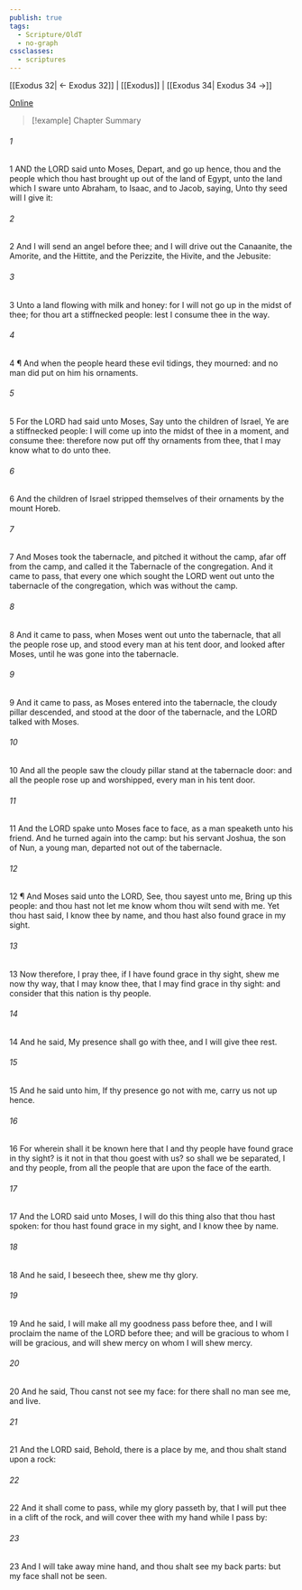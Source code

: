 ```yaml
---
publish: true
tags:
  - Scripture/OldT
  - no-graph
cssclasses:
  - scriptures
---
```

[[Exodus 32| ← Exodus 32]] | [[Exodus]] | [[Exodus 34| Exodus 34 →]]

[Online](https://churchofjesuschrist.org/study/scriptures/ot/ex/33?lang=eng)

>[!example] Chapter Summary
>
###### 1
1 AND the LORD said unto Moses, Depart, and go up hence, thou and the people which thou hast brought up out of the land of Egypt, unto the land which I sware unto Abraham, to Isaac, and to Jacob, saying, Unto thy seed will I give it:
###### 2
2 And I will send an angel before thee; and I will drive out the Canaanite, the Amorite, and the Hittite, and the Perizzite, the Hivite, and the Jebusite:
###### 3
3 Unto a land flowing with milk and honey: for I will not go up in the midst of thee; for thou art a stiffnecked people: lest I consume thee in the way.
###### 4
4 ¶ And when the people heard these evil tidings, they mourned: and no man did put on him his ornaments.
###### 5
5 For the LORD had said unto Moses, Say unto the children of Israel, Ye are a stiffnecked people: I will come up into the midst of thee in a moment, and consume thee: therefore now put off thy ornaments from thee, that I may know what to do unto thee.
###### 6
6 And the children of Israel stripped themselves of their ornaments by the mount Horeb.
###### 7
7 And Moses took the tabernacle, and pitched it without the camp, afar off from the camp, and called it the Tabernacle of the congregation.  And it came to pass, that every one which sought the LORD went out unto the tabernacle of the congregation, which was without the camp.
###### 8
8 And it came to pass, when Moses went out unto the tabernacle, that all the people rose up, and stood every man at his tent door, and looked after Moses, until he was gone into the tabernacle.
###### 9
9 And it came to pass, as Moses entered into the tabernacle, the cloudy pillar descended, and stood at the door of the tabernacle, and the LORD talked with Moses.
###### 10
10 And all the people saw the cloudy pillar stand at the tabernacle door: and all the people rose up and worshipped, every man in his tent door.
###### 11
11 And the LORD spake unto Moses face to face, as a man speaketh unto his friend.  And he turned again into the camp: but his servant Joshua, the son of Nun, a young man, departed not out of the tabernacle.
###### 12
12 ¶ And Moses said unto the LORD, See, thou sayest unto me, Bring up this people: and thou hast not let me know whom thou wilt send with me.  Yet thou hast said, I know thee by name, and thou hast also found grace in my sight.
###### 13
13 Now therefore, I pray thee, if I have found grace in thy sight, shew me now thy way, that I may know thee, that I may find grace in thy sight: and consider that this nation is thy people.
###### 14
14 And he said, My presence shall go with thee, and I will give thee rest.
###### 15
15 And he said unto him, If thy presence go not with me, carry us not up hence.
###### 16
16 For wherein shall it be known here that I and thy people have found grace in thy sight?  is it not in that thou goest with us?  so shall we be separated, I and thy people, from all the people that are upon the face of the earth.
###### 17
17 And the LORD said unto Moses, I will do this thing also that thou hast spoken: for thou hast found grace in my sight, and I know thee by name.
###### 18
18 And he said, I beseech thee, shew me thy glory.
###### 19
19 And he said, I will make all my goodness pass before thee, and I will proclaim the name of the LORD before thee; and will be gracious to whom I will be gracious, and will shew mercy on whom I will shew mercy.
###### 20
20 And he said, Thou canst not see my face: for there shall no man see me, and live.
###### 21
21 And the LORD said, Behold, there is a place by me, and thou shalt stand upon a rock:
###### 22
22 And it shall come to pass, while my glory passeth by, that I will put thee in a clift of the rock, and will cover thee with my hand while I pass by:
###### 23
23 And I will take away mine hand, and thou shalt see my back parts: but my face shall not be seen.



